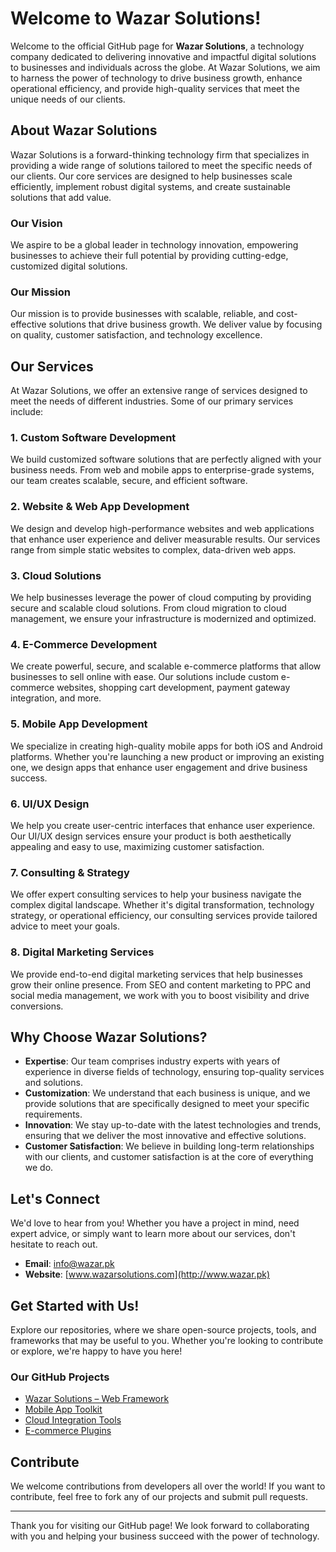 # Welcome to Wazar Solutions!

Welcome to the official GitHub page for **Wazar Solutions**, a technology company dedicated to delivering innovative and impactful digital solutions to businesses and individuals across the globe. At Wazar Solutions, we aim to harness the power of technology to drive business growth, enhance operational efficiency, and provide high-quality services that meet the unique needs of our clients.

## About Wazar Solutions

Wazar Solutions is a forward-thinking technology firm that specializes in providing a wide range of solutions tailored to meet the specific needs of our clients. Our core services are designed to help businesses scale efficiently, implement robust digital systems, and create sustainable solutions that add value.

### Our Vision
We aspire to be a global leader in technology innovation, empowering businesses to achieve their full potential by providing cutting-edge, customized digital solutions.

### Our Mission
Our mission is to provide businesses with scalable, reliable, and cost-effective solutions that drive business growth. We deliver value by focusing on quality, customer satisfaction, and technology excellence.

## Our Services

At Wazar Solutions, we offer an extensive range of services designed to meet the needs of different industries. Some of our primary services include:

### 1. **Custom Software Development**
We build customized software solutions that are perfectly aligned with your business needs. From web and mobile apps to enterprise-grade systems, our team creates scalable, secure, and efficient software.

### 2. **Website & Web App Development**
We design and develop high-performance websites and web applications that enhance user experience and deliver measurable results. Our services range from simple static websites to complex, data-driven web apps.

### 3. **Cloud Solutions**
We help businesses leverage the power of cloud computing by providing secure and scalable cloud solutions. From cloud migration to cloud management, we ensure your infrastructure is modernized and optimized.

### 4. **E-Commerce Development**
We create powerful, secure, and scalable e-commerce platforms that allow businesses to sell online with ease. Our solutions include custom e-commerce websites, shopping cart development, payment gateway integration, and more.

### 5. **Mobile App Development**
We specialize in creating high-quality mobile apps for both iOS and Android platforms. Whether you're launching a new product or improving an existing one, we design apps that enhance user engagement and drive business success.

### 6. **UI/UX Design**
We help you create user-centric interfaces that enhance user experience. Our UI/UX design services ensure your product is both aesthetically appealing and easy to use, maximizing customer satisfaction.

### 7. **Consulting & Strategy**
We offer expert consulting services to help your business navigate the complex digital landscape. Whether it's digital transformation, technology strategy, or operational efficiency, our consulting services provide tailored advice to meet your goals.

### 8. **Digital Marketing Services**
We provide end-to-end digital marketing services that help businesses grow their online presence. From SEO and content marketing to PPC and social media management, we work with you to boost visibility and drive conversions.

## Why Choose Wazar Solutions?

- **Expertise**: Our team comprises industry experts with years of experience in diverse fields of technology, ensuring top-quality services and solutions.
- **Customization**: We understand that each business is unique, and we provide solutions that are specifically designed to meet your specific requirements.
- **Innovation**: We stay up-to-date with the latest technologies and trends, ensuring that we deliver the most innovative and effective solutions.
- **Customer Satisfaction**: We believe in building long-term relationships with our clients, and customer satisfaction is at the core of everything we do.

## Let's Connect

We'd love to hear from you! Whether you have a project in mind, need expert advice, or simply want to learn more about our services, don't hesitate to reach out.

- **Email**: info@wazar.pk
- **Website**: [www.wazarsolutions.com](http://www.wazar.pk)

## Get Started with Us!

Explore our repositories, where we share open-source projects, tools, and frameworks that may be useful to you. Whether you're looking to contribute or explore, we're happy to have you here!

### Our GitHub Projects

- [Wazar Solutions – Web Framework](#)
- [Mobile App Toolkit](#)
- [Cloud Integration Tools](#)
- [E-commerce Plugins](#)

## Contribute

We welcome contributions from developers all over the world! If you want to contribute, feel free to fork any of our projects and submit pull requests.

---

Thank you for visiting our GitHub page! We look forward to collaborating with you and helping your business succeed with the power of technology.

